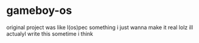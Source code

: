 # gameboy-os
original project was like l(os)pec something i just wanna make it real lolz
ill actualyl write this sometime i think
